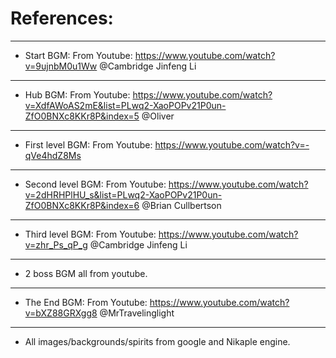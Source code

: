 # References:
---
* Start BGM: From Youtube: https://www.youtube.com/watch?v=9ujnbM0u1Ww @Cambridge Jinfeng Li
---
* Hub BGM: From Youtube: https://www.youtube.com/watch?v=XdfAWoAS2mE&list=PLwq2-XaoPOPv21P0un-ZfO0BNXc8KKr8P&index=5 @Oliver
---
* First level BGM: From Youtube: https://www.youtube.com/watch?v=-qVe4hdZ8Ms 
---
* Second level BGM: From Youtube: https://www.youtube.com/watch?v=2dHRHPlHU_s&list=PLwq2-XaoPOPv21P0un-ZfO0BNXc8KKr8P&index=6 @Brian Cullbertson
---
* Third level BGM: From Youtube: https://www.youtube.com/watch?v=zhr_Ps_qP_g @Cambridge Jinfeng Li
---
* 2 boss BGM all from youtube.
---
* The End BGM: From Youtube: https://www.youtube.com/watch?v=bXZ88GRXgg8 @MrTravelinglight
---
* All images/backgrounds/spirits from google and Nikaple engine.